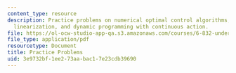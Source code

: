```yaml
---
content_type: resource
description: Practice problems on numerical optimal control algorithms, partial feedback
  linearization, and dynamic programming with continuous action.
file: https://ol-ocw-studio-app-qa.s3.amazonaws.com/courses/6-832-underactuated-robotics-spring-2009/3e9732bf1ee273aabac17e23cdb39690_MIT6_832s09_exam01_practice.pdf
file_type: application/pdf
resourcetype: Document
title: Practice Problems
uid: 3e9732bf-1ee2-73aa-bac1-7e23cdb39690
---
```

